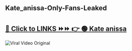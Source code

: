 
 ## Kate_anissa-Only-Fans-Leaked

# <h2><a href="https://clipsfans.com/Kate_anissa&ref=git">🔗 Click to LINKS ⏩⏩ 👉 🟢 Kate anissa </a></h2>

<a href="https://clipsfans.com/Kate_anissa&ref=git" rel="nofollow" data-target="animated-image.originalLink"><img src="https://i.ibb.co.com/xMMVF88/686577567.gif" alt="Viral Video Original" style="max-width: 100%; display: inline-block;" data-target="animated-image.originalImage"></a>
